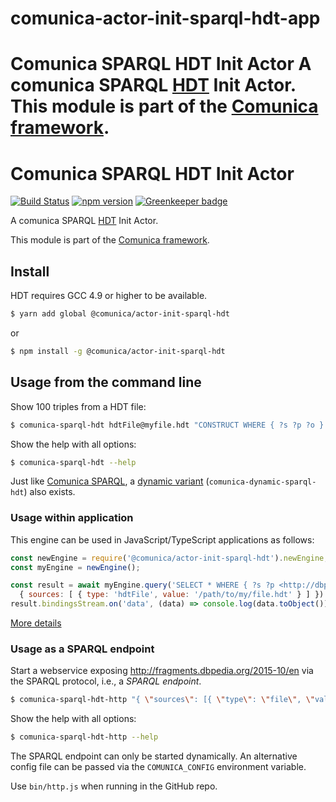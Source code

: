 # comunica-actor-init-sparql-hdt-app
# Comunica SPARQL HDT Init Actor A comunica SPARQL [HDT](http://www.rdfhdt.org/) Init Actor.  This module is part of the [Comunica framework](https://github.com/comunica/comunica).

# Comunica SPARQL HDT Init Actor

[![Build Status](https://travis-ci.org/comunica/comunica-actor-init-sparql-hdt.svg?branch=master)](https://travis-ci.org/comunica/comunica-actor-init-sparql-hdt)
[![npm version](https://badge.fury.io/js/%40comunica%2Factor-init-sparql-hdt.svg)](https://www.npmjs.com/package/@comunica/actor-init-sparql-hdt) [![Greenkeeper badge](https://badges.greenkeeper.io/comunica/comunica-actor-init-sparql-hdt.svg)](https://greenkeeper.io/)

A comunica SPARQL [HDT](http://www.rdfhdt.org/) Init Actor.

This module is part of the [Comunica framework](https://github.com/comunica/comunica).

## Install

HDT requires GCC 4.9 or higher to be available.

```bash
$ yarn add global @comunica/actor-init-sparql-hdt
```

or

```bash
$ npm install -g @comunica/actor-init-sparql-hdt
```

## Usage from the command line

Show 100 triples from a HDT file:

```bash
$ comunica-sparql-hdt hdtFile@myfile.hdt "CONSTRUCT WHERE { ?s ?p ?o } LIMIT 100"
```

Show the help with all options:

```bash
$ comunica-sparql-hdt --help
```

Just like [Comunica SPARQL](https://github.com/comunica/comunica/tree/master/packages/actor-init-sparql),
a [dynamic variant](https://github.com/comunica/comunica/tree/master/packages/actor-init-sparql#usage-from-the-command-line) (`comunica-dynamic-sparql-hdt`) also exists.

### Usage within application

This engine can be used in JavaScript/TypeScript applications as follows:

```javascript
const newEngine = require('@comunica/actor-init-sparql-hdt').newEngine;
const myEngine = newEngine();

const result = await myEngine.query('SELECT * WHERE { ?s ?p <http://dbpedia.org/resource/Belgium>. ?s ?p ?o } LIMIT 100',
  { sources: [ { type: 'hdtFile', value: '/path/to/my/file.hdt' } ] })
result.bindingsStream.on('data', (data) => console.log(data.toObject()));
```

[More details](https://github.com/comunica/comunica/tree/master/packages/actor-init-sparql#usage-within-application)

### Usage as a SPARQL endpoint

Start a webservice exposing http://fragments.dbpedia.org/2015-10/en via the SPARQL protocol, i.e., a _SPARQL endpoint_.

```bash
$ comunica-sparql-hdt-http "{ \"sources\": [{ \"type\": \"file\", \"value\" : \"/path/to/my/file.hdt" }]}"
```

Show the help with all options:

```bash
$ comunica-sparql-hdt-http --help
```

The SPARQL endpoint can only be started dynamically.
An alternative config file can be passed via the `COMUNICA_CONFIG` environment variable.

Use `bin/http.js` when running in the GitHub repo.
